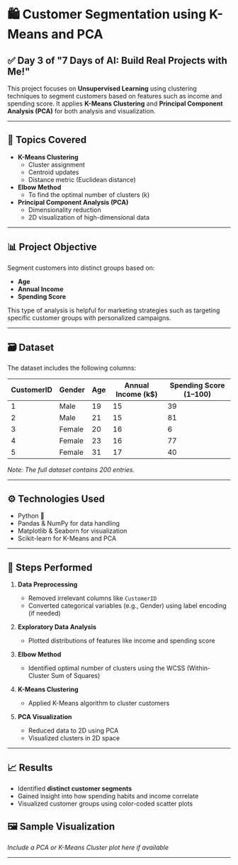 # 🛍️ Customer Segmentation using K-Means and PCA

## ✅ Day 3 of "7 Days of AI: Build Real Projects with Me!"

This project focuses on **Unsupervised Learning** using clustering techniques to segment customers based on features such as income and spending score. It applies **K-Means Clustering** and **Principal Component Analysis (PCA)** for both analysis and visualization.

---

## 🎯 Topics Covered

- **K-Means Clustering**
  - Cluster assignment
  - Centroid updates
  - Distance metric (Euclidean distance)
- **Elbow Method**
  - To find the optimal number of clusters (k)
- **Principal Component Analysis (PCA)**
  - Dimensionality reduction
  - 2D visualization of high-dimensional data

---

## 📊 Project Objective

Segment customers into distinct groups based on:
- **Age**
- **Annual Income**
- **Spending Score**

This type of analysis is helpful for marketing strategies such as targeting specific customer groups with personalized campaigns.

---

## 🗃️ Dataset

The dataset includes the following columns:

| CustomerID | Gender | Age | Annual Income (k$) | Spending Score (1–100) |
|------------|--------|-----|---------------------|--------------------------|
| 1          | Male   | 19  | 15                  | 39                       |
| 2          | Male   | 21  | 15                  | 81                       |
| 3          | Female | 20  | 16                  | 6                        |
| 4          | Female | 23  | 16                  | 77                       |
| 5          | Female | 31  | 17                  | 40                       |

*Note: The full dataset contains 200 entries.*

---

## ⚙️ Technologies Used

- Python 🐍
- Pandas & NumPy for data handling
- Matplotlib & Seaborn for visualization
- Scikit-learn for K-Means and PCA

---

## 📌 Steps Performed

1. **Data Preprocessing**
   - Removed irrelevant columns like `CustomerID`
   - Converted categorical variables (e.g., Gender) using label encoding (if needed)

2. **Exploratory Data Analysis**
   - Plotted distributions of features like income and spending score

3. **Elbow Method**
   - Identified optimal number of clusters using the WCSS (Within-Cluster Sum of Squares)

4. **K-Means Clustering**
   - Applied K-Means algorithm to cluster customers

5. **PCA Visualization**
   - Reduced data to 2D using PCA
   - Visualized clusters in 2D space

---

## 📈 Results

- Identified **distinct customer segments**
- Gained insight into how spending habits and income correlate
- Visualized customer groups using color-coded scatter plots


## 🖼️ Sample Visualization

*Include a PCA or K-Means Cluster plot here if available*

---
